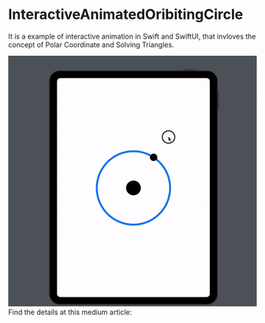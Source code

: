 # InteractiveAnimatedOribitingCircle
It is a example of interactive animation in Swift and SwiftUI, that invloves the concept of Polar Coordinate and Solving Triangles.

![Animated Gif](https://github.com/AafaqAhmed6296/InteractiveAnimatedOribitingCircle/blob/main/Resources/ezgif.com-video-to-gif.gif)
Find the details at this medium article: 